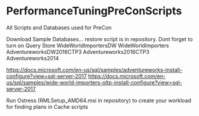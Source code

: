 # PerformanceTuningPreConScripts
All Scripts and Databases used for PreCon

Download Sample Databases... restore script is in repository. Dont forget to turn on Query Store
WideWorldImportersDW
WideWorldImporters
AdventureworksDW2016CTP3
Adventureworks2016CTP3
Adventureworks2014

https://docs.microsoft.com/en-us/sql/samples/adventureworks-install-configure?view=sql-server-2017
https://docs.microsoft.com/en-us/sql/samples/wide-world-importers-oltp-install-configure?view=sql-server-2017

Run Ostress (RMLSetup_AMD64.msi in repository) to create your workload for finding plans in Cache scripts
